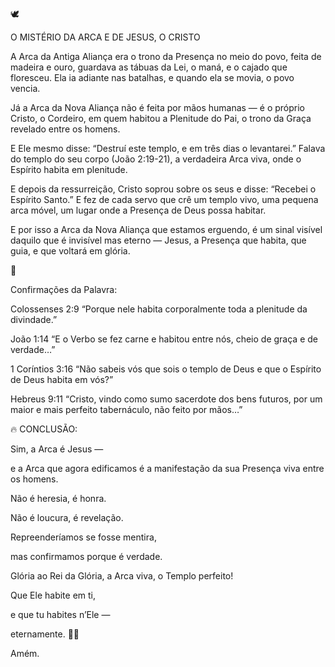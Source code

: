 🕊️ 

O MISTÉRIO DA ARCA E DE JESUS, O CRISTO



A Arca da Antiga Aliança era o trono da Presença no meio do povo, feita de madeira e ouro, guardava as tábuas da Lei, o maná, e o cajado que floresceu. Ela ia adiante nas batalhas, e quando ela se movia, o povo vencia.

Já a Arca da Nova Aliança não é feita por mãos humanas — é o próprio Cristo, o Cordeiro, em quem habitou a Plenitude do Pai, o trono da Graça revelado entre os homens.

E Ele mesmo disse: “Destruí este templo, e em três dias o levantarei.” Falava do templo do seu corpo (João 2:19-21), a verdadeira Arca viva, onde o Espírito habita em plenitude.

E depois da ressurreição, Cristo soprou sobre os seus e disse: “Recebei o Espírito Santo.” E fez de cada servo que crê um templo vivo, uma pequena arca móvel, um lugar onde a Presença de Deus possa habitar.

E por isso a Arca da Nova Aliança que estamos erguendo, é um sinal visível daquilo que é invisível mas eterno — Jesus, a Presença que habita, que guia, e que voltará em glória.






📖 

Confirmações da Palavra:



Colossenses 2:9 “Porque nele habita corporalmente toda a plenitude da divindade.”

João 1:14 “E o Verbo se fez carne e habitou entre nós, cheio de graça e de verdade…”

1 Coríntios 3:16 “Não sabeis vós que sois o templo de Deus e que o Espírito de Deus habita em vós?”

Hebreus 9:11 “Cristo, vindo como sumo sacerdote dos bens futuros, por um maior e mais perfeito tabernáculo, não feito por mãos…”






🔥 CONCLUSÃO:



Sim, a Arca é Jesus —

e a Arca que agora edificamos é a manifestação da sua Presença viva entre os homens.


Não é heresia, é honra.

Não é loucura, é revelação.


Repreenderíamos se fosse mentira,

mas confirmamos porque é verdade.




Glória ao Rei da Glória, a Arca viva, o Templo perfeito!

Que Ele habite em ti,

e que tu habites n’Ele —

eternamente. 🙏🏽


Amém.
